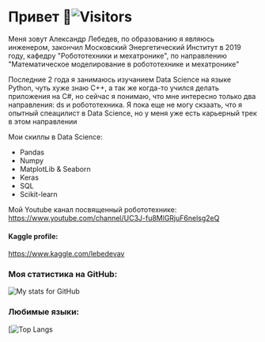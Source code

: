 # Привет 👋![Visitors](https://visitor-badge.glitch.me/badge?page_id=VL-Systems) 


Меня зовут Александр Лебедев, по образованию я являюсь инженером, закончил Московский Энергетический Институт в 2019 году, кафедру "Робототехники и мехатронике", по направлению "Математическое моделирование в робототехнике и мехатронике"

Последние 2 года я занимаюсь изучанием Data Science на языке Python, чуть хуже знаю C++, а так же когда-то учился делать приложения на C#, но сейчас я понимаю, что мне интересно только два направления: ds и робототехника.
Я пока еще не могу скзаать, что я опытный спеацилист в Data Science, но у меня уже есть карьерный трек в этом направлении 

Мои скиллы в Data Science: 
- Pandas 
- Numpy
- MatplotLib & Seaborn
- Keras
- SQL
- Scikit-learn

Мой Youtube канал посвященный робототехнике: 
https://www.youtube.com/channel/UC3J-fu8MlGRjuF6nelsg2eQ

#### Kaggle profile:
https://www.kaggle.com/lebedevav

### Моя статистика на GitHub: 
![My stats for GitHub](https://github-readme-stats.vercel.app/api?username=VL-Systems&count_private=true&hide=contribs&show_icons=true&theme=radical)

### Любимые языки: 
[![Top Langs](https://github-readme-stats.vercel.app/api/top-langs/?username=VL-Systems&count_private=true&hide=tsql&langs_count=7&theme=radical&layout=compact)

